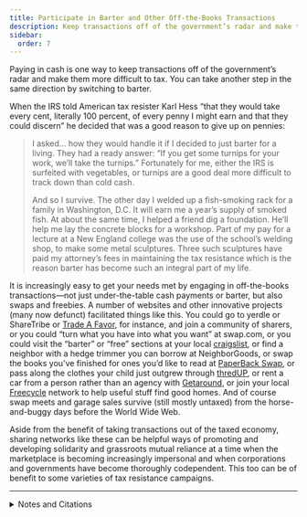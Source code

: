 ```yaml
---
title: Participate in Barter and Other Off-the-Books Transactions
description: Keep transactions off of the government’s radar and make them more difficult to tax.
sidebar:
  order: 7
---
```

Paying in cash is one way to keep transactions off of the government’s radar and make them more difficult to tax.
You can take another step in the same direction by switching to barter.

When the IRS told American tax resister Karl Hess “that they would take every cent, literally 100 percent, of every penny I might earn and that they could discern” he decided that was a good reason to give up on pennies:

> I asked… how they would handle it if I decided to just barter for a living. They had a ready answer: “If you get some turnips for your work, we’ll take the turnips.” Fortunately for me, either the IRS is surfeited with vegetables, or turnips are a good deal more difficult to track down than cold cash.
>
> And so I survive. The other day I welded up a fish-smoking rack for a family in Washington, D.C. It will earn me a year’s supply of smoked fish. At about the same time, I helped a friend dig a foundation. He’ll help me lay the concrete blocks for a workshop. Part of my pay for a lecture at a New England college was the use of the school’s welding shop, to make some metal sculptures. Three such sculptures have paid my attorney’s fees in maintaining the tax resistance which is the reason barter has become such an integral part of my life.

It is increasingly easy to get your needs met by engaging in off-the-books transactions—not just under-the-table cash payments or barter, but also swaps and freebies.
A number of websites and other innovative projects (many now defunct) facilitated things like this.
You could go to yerdle or ShareTribe or [Trade A Favor](https://tradeafavor.com/), for instance, and join a community of sharers, or you could “turn what you have into what you want” at swap.com, or you could visit the “barter” or “free” sections at your local [craigslist](https://craigslist.org/), or find a neighbor with a hedge trimmer you can borrow at NeighborGoods, or swap the books you’ve finished for ones you’d like to read at [PaperBack Swap](https://www.paperbackswap.com/index.php), or pass along the clothes your child just outgrew through [thredUP](https://www.thredup.com/), or rent a car from a person rather than an agency with [Getaround](https://getaround.com/), or join your local [Freecycle](https://www.freecycle.org/) network to help useful stuff find good homes.
And of course swap meets and garage sales survive (still mostly untaxed) from the horse-and-buggy days before the World Wide Web.

Aside from the benefit of taking transactions out of the taxed economy, sharing networks like these can be helpful ways of promoting and developing solidarity and grassroots mutual reliance at a time when the marketplace is becoming increasingly impersonal and when corporations and governments have become thoroughly codependent.
This too can be of benefit to some varieties of tax resistance campaigns.

<hr />

<details>
<summary>Notes and Citations</summary>

* Hess, Karl “Bartering” <i>We Won’t Pay: A Tax Resistance Reader</i> (2008) pp. 438–41

</details>
